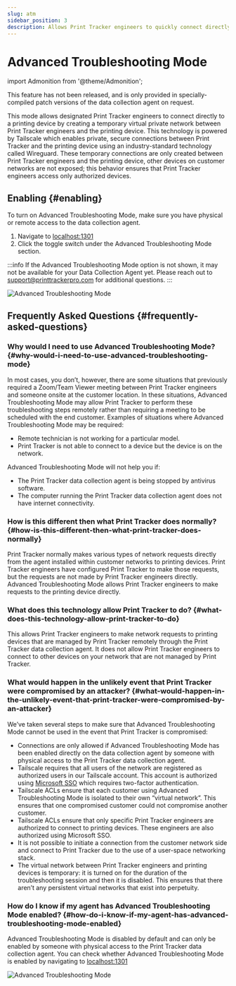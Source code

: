 ```yaml
---
slug: atm
sidebar_position: 3
description: Allows Print Tracker engineers to quickly connect directly to your printers to troubleshoot issues.
---
```

# Advanced Troubleshooting Mode

import Admonition from '@theme/Admonition';

<Admonition type="caution" icon="⍺" title="Alpha Feature">
  <p>
    This feature has not been released, and is only provided in specially-compiled patch versions of the data collection agent on request.
  </p>
</Admonition>

This mode allows designated Print Tracker engineers to connect directly to a printing device by creating a temporary virtual private network between Print Tracker engineers and the printing device. This technology is powered by Tailscale which enables private, secure connections between Print Tracker and the printing device using an industry-standard technology called Wireguard. These temporary connections are only created between Print Tracker engineers and the printing device, other devices on customer networks are not exposed; this behavior ensures that Print Tracker engineers access only authorized devices.

## Enabling {#enabling}
To turn on Advanced Troubleshooting Mode, make sure you have physical or remote access to the data collection agent.

1. Navigate to [localhost:1301](http://localhost:1301)
2. Click the toggle switch under the Advanced Troubleshooting Mode section.

:::info
If the Advanced Troubleshooting Mode option is not shown, it may not be available for your Data Collection Agent yet. Please reach out to [support@printtrackerpro.com](mailto:support@printtrackerpro.com) for additional questions.
:::

![Advanced Troubleshooting Mode](images/atm.png)

## Frequently Asked Questions {#frequently-asked-questions}
### Why would I need to use Advanced Troubleshooting Mode? {#why-would-i-need-to-use-advanced-troubleshooting-mode}
In most cases, you don’t, however, there are some situations that previously required a Zoom/Team Viewer meeting between Print Tracker engineers and someone onsite at the customer location. In these situations, Advanced Troubleshooting Mode may allow Print Tracker to perform these troubleshooting steps remotely rather than requiring a meeting to be scheduled with the end customer. Examples of situations where Advanced Troubleshooting Mode may be required:

* Remote technician is not working for a particular model.
* Print Tracker is not able to connect to a device but the device is on the network.

Advanced Troubleshooting Mode will not help you if:

* The Print Tracker data collection agent is being stopped by antivirus software.
* The computer running the Print Tracker data collection agent does not have internet connectivity.

### How is this different then what Print Tracker does normally? {#how-is-this-different-then-what-print-tracker-does-normally}
Print Tracker normally makes various types of network requests directly from the agent installed within customer networks to printing devices. Print Tracker engineers have configured Print Tracker to make those requests, but the requests are not made by Print Tracker engineers directly. Advanced Troubleshooting Mode allows Print Tracker engineers to make requests to the printing device directly.

### What does this technology allow Print Tracker to do? {#what-does-this-technology-allow-print-tracker-to-do}
This allows Print Tracker engineers to make network requests to printing devices that are managed by Print Tracker remotely through the Print Tracker data collection agent. It does not allow Print Tracker engineers to connect to other devices on your network that are not managed by Print Tracker.

### What would happen in the unlikely event that Print Tracker were compromised by an attacker? {#what-would-happen-in-the-unlikely-event-that-print-tracker-were-compromised-by-an-attacker}
We’ve taken several steps to make sure that Advanced Troubleshooting Mode cannot be used in the event that Print Tracker is compromised:

* Connections are only allowed if Advanced Troubleshooting Mode has been enabled directly on the data collection agent by someone with physical access to the Print Tracker data collection agent.
* Tailscale requires that all users of the network are registered as authorized users in our Tailscale account. This account is authorized using [Microsoft SSO](https://www.microsoft.com/en-us/security/business/identity-access/azure-active-directory-single-sign-on) which requires two-factor authentication.
* Tailscale ACLs ensure that each customer using Advanced Troubleshooting Mode is isolated to their own “virtual network”. This ensures that one compromised customer could not compromise another customer.
* Tailscale ACLs ensure that only specific Print Tracker engineers are authorized to connect to printing devices. These engineers are also authorized using Microsoft SSO.
* It is not possible to initiate a connection from the customer network side and connect to Print Tracker due to the use of a user-space networking stack.
* The virtual network between Print Tracker engineers and printing devices is temporary: it is turned on for the duration of the troubleshooting session and then it is disabled. This ensures that there aren’t any persistent virtual networks that exist into perpetuity.

### How do I know if my agent has Advanced Troubleshooting Mode enabled? {#how-do-i-know-if-my-agent-has-advanced-troubleshooting-mode-enabled}
Advanced Troubleshooting Mode is disabled by default and can only be enabled by someone with physical access to the Print Tracker data collection agent. You can check whether Advanced Troubleshooting Mode is enabled by navigating to [localhost:1301](http://localhost:1301)

![Advanced Troubleshooting Mode](images/atm.png)